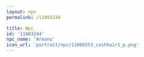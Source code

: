 ```yaml
---
layout: npc
permalink: /11003244

title: Npc
id: '11003244'
npc_name: 'Armano'
icon_url: 'portrait/npc/11000253_cashhair1_p.png'
---
```

